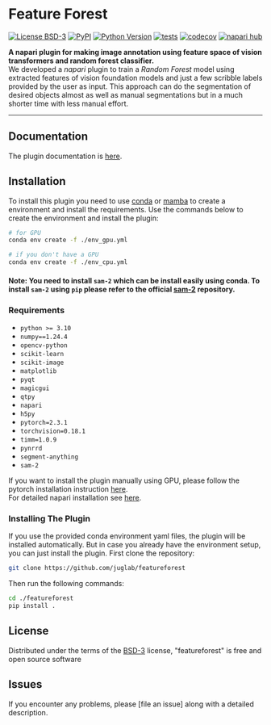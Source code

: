 # Feature Forest

[![License BSD-3](https://img.shields.io/pypi/l/featureforest.svg?color=green)](https://github.com/juglab/featureforest/blob/main/LICENSE)
[![PyPI](https://img.shields.io/pypi/v/featureforest.svg?color=green)](https://pypi.org/project/featureforest)
[![Python Version](https://img.shields.io/pypi/pyversions/featureforest.svg?color=green)](https://python.org)
[![tests](https://github.com/juglab/featureforest/workflows/tests/badge.svg)](https://github.com/juglab/featureforest/actions)
[![codecov](https://codecov.io/gh/juglab/featureforest/branch/main/graph/badge.svg)](https://codecov.io/gh/juglab/featureforest)
[![napari hub](https://img.shields.io/endpoint?url=https://api.napari-hub.org/shields/featureforest)](https://napari-hub.org/plugins/featureforest)

**A napari plugin for making image annotation using feature space of vision transformers and random forest classifier.**  
We developed a *napari* plugin to train a *Random Forest* model using extracted features of vision foundation models and just a few scribble labels provided by the user as input. This approach can do the segmentation of desired objects almost as well as manual segmentations but in a much shorter time with less manual effort.

----------------------------------

## Documentation
The plugin documentation is [here](docs/index.md).

## Installation
To install this plugin you need to use [conda] or [mamba] to create a environment and install the requirements. Use the commands below to create the environment and install the plugin:
```bash
# for GPU
conda env create -f ./env_gpu.yml
```
```bash
# if you don't have a GPU
conda env create -f ./env_cpu.yml
```

#### Note: You need to install `sam-2` which can be install easily using conda. To install `sam-2` using `pip` please refer to the official [sam-2](https://github.com/facebookresearch/sam2) repository.

### Requirements
- `python >= 3.10`
- `numpy==1.24.4`
- `opencv-python`
- `scikit-learn`
- `scikit-image`
- `matplotlib`
- `pyqt`
- `magicgui`
- `qtpy`
- `napari`
- `h5py`
- `pytorch=2.3.1`
- `torchvision=0.18.1`
- `timm=1.0.9`
- `pynrrd`
- `segment-anything`
- `sam-2`

If you want to install the plugin manually using GPU, please follow the pytorch installation instruction [here](https://pytorch.org/get-started/locally/).  
For detailed napari installation see [here](https://napari.org/stable/tutorials/fundamentals/installation).  

### Installing The Plugin
If you use the provided conda environment yaml files, the plugin will be installed automatically. But in case you already have the environment setup, 
you can just install the plugin. First clone the repository:
```bash
git clone https://github.com/juglab/featureforest
```
Then run the following commands:
```bash
cd ./featureforest
pip install .
```


## License

Distributed under the terms of the [BSD-3] license,
"featureforest" is free and open source software

## Issues

If you encounter any problems, please [file an issue] along with a detailed description.

[napari]: https://github.com/napari/napari
[Cookiecutter]: https://github.com/audreyr/cookiecutter
[@napari]: https://github.com/napari
[MIT]: http://opensource.org/licenses/MIT
[BSD-3]: http://opensource.org/licenses/BSD-3-Clause
[GNU GPL v3.0]: http://www.gnu.org/licenses/gpl-3.0.txt
[GNU LGPL v3.0]: http://www.gnu.org/licenses/lgpl-3.0.txt
[Apache Software License 2.0]: http://www.apache.org/licenses/LICENSE-2.0
[Mozilla Public License 2.0]: https://www.mozilla.org/media/MPL/2.0/index.txt
[cookiecutter-napari-plugin]: https://github.com/napari/cookiecutter-napari-plugin

[napari]: https://github.com/napari/napari
[tox]: https://tox.readthedocs.io/en/latest/
[pip]: https://pypi.org/project/pip/
[PyPI]: https://pypi.org/
[conda]: https://conda.io/projects/conda/en/latest/index.html
[mamba]: https://mamba.readthedocs.io/en/latest/installation/mamba-installation.html